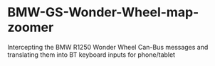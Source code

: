 # BMW-GS-Wonder-Wheel-map-zoomer
Intercepting the BMW R1250 Wonder Wheel Can-Bus messages and translating them into BT keyboard inputs for phone/tablet
